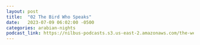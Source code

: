 ```yaml
---
layout: post
title:  "02 The Bird Who Speaks"
date:   2023-07-09 06:02:00 -0500
categories: arabian-nights
podcast_link: https://nilbus-podcasts.s3.us-east-2.amazonaws.com/the-well-trained-mind/Arabian%20Nights/02%20The%20Bird%20Who%20Speaks.mp3
---
```

